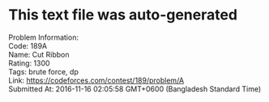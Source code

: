 # This text file was auto-generated  
  
Problem Information:  
Code: 189A  
Name: Cut Ribbon  
Rating: 1300  
Tags: brute force, dp  
Link: https://codeforces.com/contest/189/problem/A  
Submitted At: 2016-11-16 02:05:58 GMT+0600 (Bangladesh Standard Time)  
